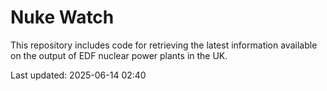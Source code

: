 # Nuke Watch

This repository includes code for retrieving the latest information available on the output of EDF nuclear power plants in the UK.

Last updated: 2025-06-14 02:40